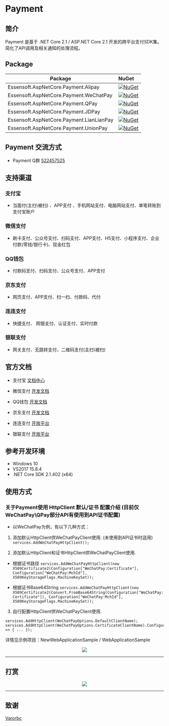 # Payment

## 简介

Payment 是基于 .NET Core 2.1 / ASP.NET Core 2.1 开发的跨平台支付SDK集。
简化了API调用及相关通知的处理流程。

## Package

Package  | NuGet 
-------- | :------------ 
Essensoft.AspNetCore.Payment.Alipay         | [![NuGet](https://img.shields.io/nuget/v/Essensoft.AspNetCore.Payment.Alipay.svg)](https://www.nuget.org/packages/Essensoft.AspNetCore.Payment.Alipay)
Essensoft.AspNetCore.Payment.WeChatPay      | [![NuGet](https://img.shields.io/nuget/v/Essensoft.AspNetCore.Payment.WeChatPay.svg)](https://www.nuget.org/packages/Essensoft.AspNetCore.Payment.WeChatPay)
Essensoft.AspNetCore.Payment.QPay           | [![NuGet](https://img.shields.io/nuget/v/Essensoft.AspNetCore.Payment.QPay.svg)](https://www.nuget.org/packages/Essensoft.AspNetCore.Payment.QPay)
Essensoft.AspNetCore.Payment.JDPay		    | [![NuGet](https://img.shields.io/nuget/v/Essensoft.AspNetCore.Payment.JDPay.svg)](https://www.nuget.org/packages/Essensoft.AspNetCore.Payment.JDPay)
Essensoft.AspNetCore.Payment.LianLianPay    | [![NuGet](https://img.shields.io/nuget/v/Essensoft.AspNetCore.Payment.LianLianPay.svg)](https://www.nuget.org/packages/Essensoft.AspNetCore.Payment.LianLianPay)
Essensoft.AspNetCore.Payment.UnionPay       | [![NuGet](https://img.shields.io/nuget/v/Essensoft.AspNetCore.Payment.UnionPay.svg)](https://www.nuget.org/packages/Essensoft.AspNetCore.Payment.UnionPay)

## Payment 交流方式
* Payment Q群 [522457525](https://shang.qq.com/wpa/qunwpa?idkey=aac56c8f02f54893267d3ac90787c1794a7687f3c31a923812a36b67c4ee6271)

## 支持渠道

### 支付宝

* 当面付(主扫\被扫) 、APP支付 、手机网站支付、电脑网站支付、单笔转账到支付宝账户

### 微信支付

* 刷卡支付、公众号支付、扫码支付、APP支付、H5支付、小程序支付、企业付款(零钱/银行卡)、现金红包

### QQ钱包

* 付款码支付、扫码支付、公众号支付、APP支付

### 京东支付
* 网页支付、APP支付、扫一扫、付款码、代付

### 连连支付
* 快捷支付、 网银支付、认证支付、实时付款

### 银联支付
* 网关支付、无跳转支付、二维码支付(主扫\被扫)

## 官方文档

* 支付宝 [文档中心](https://openhome.alipay.com/developmentDocument.htm)

* 微信支付 [开发文档](https://pay.weixin.qq.com/wiki/doc/api/index.html)

* QQ钱包 [开发文档](https://qpay.qq.com/qpaywiki.shtml)

* 京东支付 [开发文档](http://payapi.jd.com)

* 连连支付 [开放平台](http://open.lianlianpay.com)

* 银联支付 [开放平台](https://open.unionpay.com/ajweb/product)

## 参考开发环境
* Windows 10
* VS2017 15.8.4
* .NET Core SDK 2.1.402 (x64)

## 使用方式

### 关于Payment使用 HttpClient 默认/证书 配置介绍 (目前仅WeChatPay\QPay部分API有使用到API证书配置) 

* 以WeChatPay为例，有以下几种方式：
1. 添加默认HttpClient供WeChatPayClient使用. (未使用到API证书时适用)
`services.AddWeChatPayHttpClient();`

2. 添加默认HttpClient和证书HttpClient供WeChatPayClient使用.

* 根据证书路径
`services.AddWeChatPayHttpClient(new X509Certificate2(Configuration["WeChatPay:Certificate"], Configuration["WeChatPay:MchId"], X509KeyStorageFlags.MachineKeySet));`

* 根据证书Base64String
`services.AddWeChatPayHttpClient(new X509Certificate2(Convert.FromBase64String(Configuration["WeChatPay:Certificate"]), Configuration["WeChatPay:MchId"], X509KeyStorageFlags.MachineKeySet));`

3.  自行配置HttpClient供WeChatPayClient使用.
```
services.AddHttpClient(WeChatPayOptions.DefaultClientName);
services.AddHttpClient(WeChatPayOptions.CertificateClientName).ConfigurePrimaryHttpMessageHandler(() => { ... });
```

详情见示例项目：NewWebApplicationSample / WebApplicationSample</p>

<p align="center">
    <img src="http://p687qfgw0.bkt.clouddn.com/NewWebApplicationSample.png">
</p>

----

## 打赏

<p align="center">
    <img src="http://p687qfgw0.bkt.clouddn.com/payment.png">
</p>

---

## 致谢

[Varorbc](https://github.com/Varorbc)